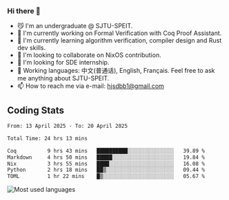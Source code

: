 ### Hi there 👋

<!--
**definfo/definfo** is a ✨ _special_ ✨ repository because its `README.md` (this file) appears on your GitHub profile.

Here are some ideas to get you started:

- 🔭 I’m currently working on ...
- 🌱 I’m currently learning ...
- 👯 I’m looking to collaborate on ...
- 🤔 I’m looking for help with ...
- 💬 Ask me about ...
- 📫 How to reach me: ...
- 😄 Pronouns: ...
- ⚡ Fun fact: ...
-->

- 😼 I'm an undergraduate @ SJTU-SPEIT.
- 🔭 I'm currently working on Formal Verification with Coq Proof Assistant.
- 🌱 I'm currently learning algorithm verification, compiler design and Rust dev skills.
- 👯 I'm looking to collaborate on NixOS contribution.
- 🤔 I'm looking for SDE internship.
- 💬 Working languages: 中文(普通话), English, Français. Feel free to ask me anything about SJTU-SPEIT.
- 📫 How to reach me via e-mail: hjsdbb1@gmail.com

## Coding Stats

<!--START_SECTION:waka-->

```txt
From: 13 April 2025 - To: 20 April 2025

Total Time: 24 hrs 13 mins

Coq          9 hrs 43 mins   ██████████░░░░░░░░░░░░░░░   39.89 %
Markdown     4 hrs 50 mins   █████░░░░░░░░░░░░░░░░░░░░   19.84 %
Nix          3 hrs 55 mins   ████░░░░░░░░░░░░░░░░░░░░░   16.08 %
Python       2 hrs 18 mins   ██▒░░░░░░░░░░░░░░░░░░░░░░   09.44 %
TOML         1 hr 22 mins    █▒░░░░░░░░░░░░░░░░░░░░░░░   05.67 %
```

<!--END_SECTION:waka-->

![Most used languages](https://github-readme-stats.vercel.app/api/top-langs/?username=definfo&layout=donut&theme=dracula&exclude_repo=xv6-labs-2023)

